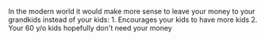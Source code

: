 In the modern world it would make more sense to leave your money to your grandkids instead of your kids: 1. Encourages your kids to have more kids 2. Your 60 y/o kids hopefully don't need your money

